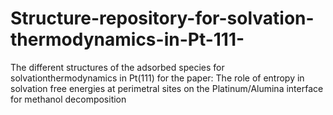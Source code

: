# Structure-repository-for-solvation-thermodynamics-in-Pt-111-
The different structures of the adsorbed species for solvationthermodynamics in Pt(111) for the paper: The role of entropy in solvation free energies at perimetral sites on the Platinum/Alumina interface for methanol decomposition
